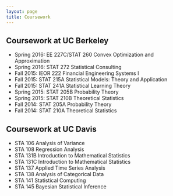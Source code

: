 ```yaml
---
layout: page
title: Coursework
---
```


## Coursework at UC Berkeley

* Spring 2016: EE 227C/STAT 260 Convex Optimization and Approximation
* Spring 2016: STAT 272 Statistical Consulting
* Fall 2015: IEOR 222 Financial Engineering Systems I
* Fall 2015: STAT 215A Statistical Models: Theory and Application
* Fall 2015: STAT 241A Statistical Learning Theory
* Spring 2015: STAT 205B Probability Theory
* Spring 2015: STAT 210B Theoretical Statistics
* Fall 2014: STAT 205A Probability Theory
* Fall 2014: STAT 210A Theoretical Statistics

## Coursework at UC Davis

* STA 106 Analysis of Variance
* STA 108 Regression Analysis
* STA 131B Introduction to Mathematical Statistics
* STA 131C Introduction to Mathematical Statistics
* STA 137 Applied Time Series Analysis
* STA 138 Analysis of Categorical Data
* STA 141 Statistical Computing
* STA 145 Bayesian Statistical Inference
